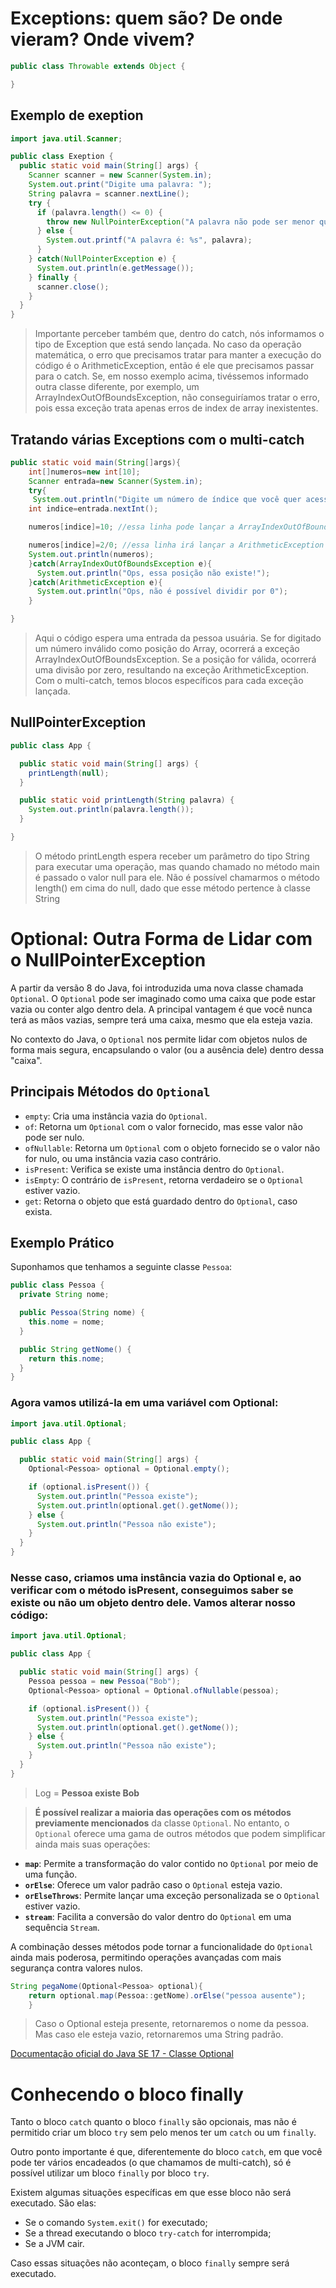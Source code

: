 # Exceptions: quem são? De onde vieram? Onde vivem?

```java
public class Throwable extends Object {

}
```

## Exemplo de exeption

```java
import java.util.Scanner;

public class Exeption {
  public static void main(String[] args) {
    Scanner scanner = new Scanner(System.in);
    System.out.print("Digite uma palavra: ");
    String palavra = scanner.nextLine();
    try {
      if (palavra.length() <= 0) {
        throw new NullPointerException("A palavra não pode ser menor que 1");
      } else {
        System.out.printf("A palavra é: %s", palavra);
      }
    } catch(NullPointerException e) {
      System.out.println(e.getMessage());
    } finally {
      scanner.close();
    }
  }
}
```

> Importante perceber também que, dentro do catch, nós informamos o tipo de 
Exception que está sendo lançada. No caso da operação matemática, o erro que 
precisamos tratar para manter a execução do código é o ArithmeticException, 
então é ele que precisamos passar para o catch. Se, em nosso exemplo acima, 
tivéssemos informado outra classe diferente, por exemplo, um 
ArrayIndexOutOfBoundsException, não conseguiríamos tratar o erro, pois essa 
exceção trata apenas erros de index de array inexistentes.

## Tratando várias Exceptions com o multi-catch

```java
public static void main(String[]args){
    int[]numeros=new int[10];
    Scanner entrada=new Scanner(System.in);
    try{
     System.out.println("Digite um número de índice que você quer acessar: ");
    int indice=entrada.nextInt();

    numeros[indice]=10; //essa linha pode lançar a ArrayIndexOutOfBoundsException

    numeros[indice]=2/0; //essa linha irá lançar a ArithmeticException
    System.out.println(numeros);
    }catch(ArrayIndexOutOfBoundsException e){
      System.out.println("Ops, essa posição não existe!");
    }catch(ArithmeticException e){
      System.out.println("Ops, não é possível dividir por 0");
    }

}
```

>Aqui o código espera uma entrada da pessoa usuária. Se for digitado um número 
> inválido como posição do Array, ocorrerá a exceção 
> ArrayIndexOutOfBoundsException. Se a posição for válida, ocorrerá uma divisão 
> por zero, resultando na exceção ArithmeticException. Com o multi-catch, temos 
> blocos específicos para cada exceção lançada.

## NullPointerException

```java
public class App {

  public static void main(String[] args) {
    printLength(null);
  }

  public static void printLength(String palavra) {
    System.out.println(palavra.length());
  }

}
```

> O método printLength espera receber um parâmetro do tipo String para executar 
uma operação, mas quando chamado no método main é passado o valor null para ele.
Não é possível chamarmos o método length() em cima do null, dado que esse método
pertence à classe String
>

# Optional: Outra Forma de Lidar com o NullPointerException

A partir da versão 8 do Java, foi introduzida uma nova classe chamada `Optional`. O `Optional` pode ser imaginado como uma caixa que pode estar vazia ou conter algo dentro dela. A principal vantagem é que você nunca terá as mãos vazias, sempre terá uma caixa, mesmo que ela esteja vazia.

No contexto do Java, o `Optional` nos permite lidar com objetos nulos de forma mais segura, encapsulando o valor (ou a ausência dele) dentro dessa "caixa".

## Principais Métodos do `Optional`

- `empty`: Cria uma instância vazia do `Optional`.
- `of`: Retorna um `Optional` com o valor fornecido, mas esse valor não pode ser nulo.
- `ofNullable`: Retorna um `Optional` com o objeto fornecido se o valor não for nulo, ou uma instância vazia caso contrário.
- `isPresent`: Verifica se existe uma instância dentro do `Optional`.
- `isEmpty`: O contrário de `isPresent`, retorna verdadeiro se o `Optional` estiver vazio.
- `get`: Retorna o objeto que está guardado dentro do `Optional`, caso exista.

## Exemplo Prático

Suponhamos que tenhamos a seguinte classe `Pessoa`:

```java
public class Pessoa {
  private String nome;

  public Pessoa(String nome) {
    this.nome = nome;
  }

  public String getNome() {
    return this.nome;
  }
}
```

### Agora vamos utilizá-la em uma variável com Optional:

```java
import java.util.Optional;

public class App {

  public static void main(String[] args) {
    Optional<Pessoa> optional = Optional.empty();

    if (optional.isPresent()) {
      System.out.println("Pessoa existe");
      System.out.println(optional.get().getNome());
    } else {
      System.out.println("Pessoa não existe");
    }
  }
}
```

### Nesse caso, criamos uma instância vazia do Optional e, ao verificar com o método isPresent, conseguimos saber se existe ou não um objeto dentro dele. Vamos alterar nosso código:

```java
import java.util.Optional;

public class App {

  public static void main(String[] args) {
    Pessoa pessoa = new Pessoa("Bob");
    Optional<Pessoa> optional = Optional.ofNullable(pessoa);

    if (optional.isPresent()) {
      System.out.println("Pessoa existe");
      System.out.println(optional.get().getNome());
    } else {
      System.out.println("Pessoa não existe");
    }
  }
}
```
> Log =  **Pessoa existe
Bob**



> **É possível realizar a maioria das operações com os métodos previamente mencionados** da classe `Optional`. No entanto, o `Optional` oferece uma gama de outros métodos que podem simplificar ainda mais suas operações:

- **`map`**: Permite a transformação do valor contido no `Optional` por meio de uma função.
- **`orElse`**: Oferece um valor padrão caso o `Optional` esteja vazio.
- **`orElseThrows`**: Permite lançar uma exceção personalizada se o `Optional` estiver vazio.
- **`stream`**: Facilita a conversão do valor dentro do `Optional` em uma sequência `Stream`.

A combinação desses métodos pode tornar a funcionalidade do `Optional` ainda mais poderosa, permitindo operações avançadas com mais segurança contra valores nulos.

```java
String pegaNome(Optional<Pessoa> optional){
    return optional.map(Pessoa::getNome).orElse("pessoa ausente");
    }
```

> Caso o Optional esteja presente, retornaremos o nome da pessoa. Mas caso ele 
> esteja vazio, retornaremos uma String padrão.

[Documentação oficial do Java SE 17 - Classe Optional](https://docs.oracle.com/en/java/javase/17/docs/api/java.base/java/util/Optional.html)

# Conhecendo o bloco finally

Tanto o bloco `catch` quanto o bloco `finally` são opcionais, mas não é permitido criar um bloco `try` sem pelo menos ter um `catch` ou um `finally`.

Outro ponto importante é que, diferentemente do bloco `catch`, em que você pode ter vários encadeados (o que chamamos de multi-catch), só é possível utilizar um bloco `finally` por bloco `try`.

Existem algumas situações específicas em que esse bloco não será executado. São elas:

- Se o comando `System.exit()` for executado;
- Se a thread executando o bloco `try-catch` for interrompida;
- Se a JVM cair.

Caso essas situações não aconteçam, o bloco `finally` sempre será executado.


